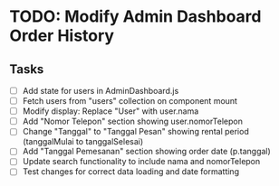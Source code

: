 # TODO: Modify Admin Dashboard Order History

## Tasks
- [ ] Add state for users in AdminDashboard.js
- [ ] Fetch users from "users" collection on component mount
- [ ] Modify display: Replace "User" with user.nama
- [ ] Add "Nomor Telepon" section showing user.nomorTelepon
- [ ] Change "Tanggal" to "Tanggal Pesan" showing rental period (tanggalMulai to tanggalSelesai)
- [ ] Add "Tanggal Pemesanan" section showing order date (p.tanggal)
- [ ] Update search functionality to include nama and nomorTelepon
- [ ] Test changes for correct data loading and date formatting
